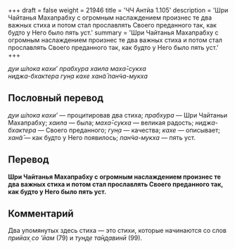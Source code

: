 +++
draft = false
weight = 21946
title = 'ЧЧ Антйа 1.105'
description = 'Шри Чайтанья Махапрабху с огромным наслаждением произнес те два важных стиха и потом стал прославлять Своего преданного так, как будто у Него было пять уст.'
summary = 'Шри Чайтанья Махапрабху с огромным наслаждением произнес те два важных стиха и потом стал прославлять Своего преданного так, как будто у Него было пять уст.'
+++

_дуи ш́лока кахи’ прабхура хаила маха̄-сукха  
ниджа-бхактера гун̣а кахе хан̃а̄ пан̃ча-мукха_

## Пословный перевод

_дуи_ _ш́лока_ _кахи’_ — процитировав два стиха; _прабхура_ — Шри Чайтаньи Махапрабху; _хаила_ — была; _маха̄_\-_сукха_ — великая радость; _ниджа_\-_бхактера_ — Своего преданного; _гун̣а_ — качества; _кахе_ — описывает; _хан̃а̄_ — как будто у Него появилось; _пан̃ча_\-_мукха_ — пять уст.

## Перевод

**Шри Чайтанья Махапрабху с огромным наслаждением произнес те два важных стиха и потом стал прославлять Своего преданного так, как будто у Него было пять уст.**

## Комментарий

Два упомянутых здесь стиха — это стихи, которые начинаются со слов _прийах̣ со ’йам_ (79) и _тун̣д̣е та̄н̣д̣авинӣ_ (99).
